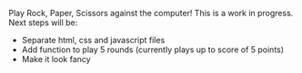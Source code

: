 Play Rock, Paper, Scissors against the computer!
This is a work in progress. 
Next steps will be:
- Separate html, css and javascript files
- Add function to play 5 rounds (currently plays up to score of 5 points)
- Make it look fancy
